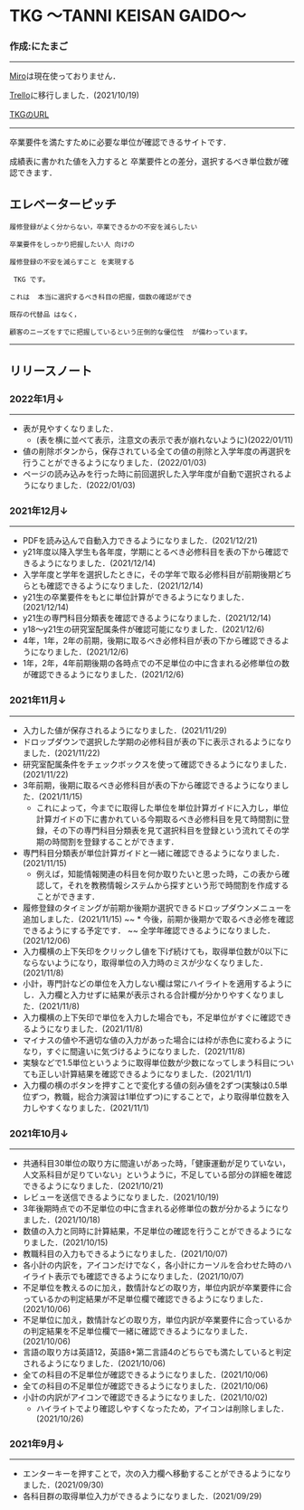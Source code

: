 # TKG 〜TANNI KEISAN GAIDO〜
### 作成:にたまご

___

[Miro](https://miro.com/app/board/o9J_lvA2OUA=/)は現在使っておりません．


[Trello](https://trello.com/b/E91blxK1/tkg)に移行しました．(2021/10/19)

[TKGのURL](https://nichika0617.github.io/TKG/)
___

卒業要件を満たすために必要な単位が確認できるサイトです．

成績表に書かれた値を入力すると
卒業要件との差分，選択するべき単位数が確認できます．

## エレベーターピッチ
```
履修登録がよく分からない，卒業できるかの不安を減らしたい

卒業要件をしっかり把握したい人 向けの

履修登録の不安を減らすこと を実現する

 TKG です。
 
これは  本当に選択するべき科目の把握，個数の確認ができ

既存の代替品 はなく，

顧客のニーズをすでに把握しているという圧倒的な優位性  が備わっています。
```

___

## リリースノート

### 2022年1月↓
___
* 表が見やすくなりました．
  * (表を横に並べて表示，注意文の表示で表が崩れないように)(2022/01/11)
* 値の削除ボタンから，保存されている全ての値の削除と入学年度の再選択を行うことができるようになりました．(2022/01/03)
* ページの読み込みを行った時に前回選択した入学年度が自動で選択されるようになりました．(2022/01/03)
### 2021年12月↓
___
* PDFを読み込んで自動入力できるようになりました．(2021/12/21)
* y21年度以降入学生も各年度，学期にとるべき必修科目を表の下から確認できるようになりました．(2021/12/14)
* 入学年度と学年を選択したときに，その学年で取る必修科目が前期後期どちらとも確認できるようになりました．(2021/12/14)
* y21生の卒業要件をもとに単位計算ができるようになりました．(2021/12/14)
* y21生の専門科目分類表を確認できるようになりました．(2021/12/14)
* y18〜y21生の研究室配属条件が確認可能になりました．(2021/12/6)
* 4年，1年，2年の前期，後期に取るべき必修科目が表の下から確認できるようになりました．(2021/12/6)  
* 1年，2年，4年前期後期の各時点での不足単位の中に含まれる必修単位の数が確認できるようになりました．(2021/12/6)
### 2021年11月↓
___
* 入力した値が保存されるようになりました．(2021/11/29)
* ドロップダウンで選択した学期の必修科目が表の下に表示されるようになりました．(2021/11/22)
* 研究室配属条件をチェックボックスを使って確認できるようになりました．(2021/11/22)
* 3年前期，後期に取るべき必修科目が表の下から確認できるようになりました．(2021/11/15)
  * これによって，今までに取得した単位を単位計算ガイドに入力し，単位計算ガイドの下に書かれている今期取るべき必修科目を見て時間割に登録，その下の専門科目分類表を見て選択科目を登録という流れてその学期の時間割を登録することができます．
* 専門科目分類表が単位計算ガイドと一緒に確認できるようになりました．(2021/11/15)
  * 例えば，知能情報関連の科目を何か取りたいと思った時，この表から確認して，それを教務情報システムから探すという形で時間割を作成することができます．
* 履修登録のタイミングが前期か後期か選択できるドロップダウンメニューを追加しました．(2021/11/15)
  ~~ * 今後，前期か後期かで取るべき必修を確認できるようにする予定です． ~~ 
  全学年確認できるようになりました．(2021/12/06)
* 入力欄横の上下矢印をクリックし値を下げ続けても，取得単位数が0以下にならないようになり，取得単位の入力時のミスが少なくなりました．(2021/11/8)
* 小計，専門計などの単位を入力しない欄は常にハイライトを適用するようにし．入力欄と入力せずに結果が表示される合計欄が分かりやすくなりました．(2021/11/8)
* 入力欄横の上下矢印で単位を入力した場合でも，不足単位がすぐに確認できるようになりました．(2021/11/8)
* マイナスの値や不適切な値の入力があった場合には枠が赤色に変わるようになり，すぐに間違いに気づけるようになりました．(2021/11/8)
* 実験などで1.5単位というように取得単位数が少数になってしまう科目についても正しい計算結果を確認できるようになりました．(2021/11/1)
* 入力欄の横のボタンを押すことで変化する値の刻み値を2ずつ(実験は0.5単位ずつ，教職，総合力演習は1単位ずつ)にすることで，より取得単位数を入力しやすくなりました．(2021/11/1)

### 2021年10月↓
___
* 共通科目30単位の取り方に間違いがあった時，「健康運動が足りていない，人文系科目が足りていない」というように，不足している部分の詳細を確認できるようになりました．(2021/10/21)
* レビューを送信できるようになりました．(2021/10/19)
* 3年後期時点での不足単位の中に含まれる必修単位の数が分かるようになりました．(2021/10/18)
* 数値の入力と同時に計算結果，不足単位の確認を行うことができるようになりました．(2021/10/15)
* 教職科目の入力もできるようになりました．(2021/10/07)
* 各小計の内訳を，アイコンだけでなく，各小計にカーソルを合わせた時のハイライト表示でも確認できるようになりました．(2021/10/07)
* 不足単位を教えるのに加え，数情計などの取り方，単位内訳が卒業要件に合っているかの判定結果が不足単位欄で確認できるようになりました．(2021/10/06)
* 不足単位に加え，数情計などの取り方，単位内訳が卒業要件に合っているかの判定結果を不足単位欄で一緒に確認できるようになりました．(2021/10/06)
* 言語の取り方は英語12，英語8+第二言語4のどちらでも満たしていると判定されるようになりました．(2021/10/06)
* 全ての科目の不足単位が確認できるようになりました．(2021/10/06)
* 全ての科目の不足単位が確認できるようになりました．(2021/10/06)
* 小計の内訳がアイコンで確認できるようになりました．(2021/10/02)
  * ハイライトでより確認しやすくなったため，アイコンは削除しました．(2021/10/26)

### 2021年9月↓
___
* エンターキーを押すことで，次の入力欄へ移動することができるようになりました．(2021/09/30)
* 各科目群の取得単位入力ができるようになりました．(2021/09/29)
